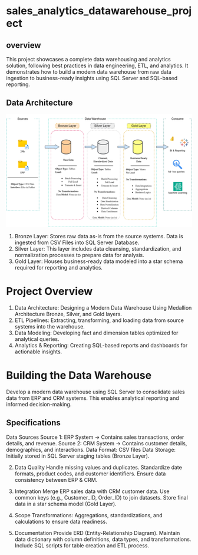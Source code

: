 # sales_analytics_datawarehouse_project

## overview

 This project showcases a complete data warehousing and analytics solution, following  best practices in data engineering, ETL, and analytics. It demonstrates how to build a modern data warehouse from raw data ingestion to business-ready insights using SQL Server and SQL-based reporting.

 ## Data Architecture

 ![*data_architecture*](./images/data_architecture.drawio.svg "data_architecture")

1. Bronze Layer: Stores raw data as-is from the source systems. Data is ingested from CSV Files into SQL Server Database.
2. Silver Layer: This layer includes data cleansing, standardization, and normalization processes to prepare data for analysis.
3. Gold Layer: Houses business-ready data modeled into a star schema required for reporting and analytics.

# Project Overview

1. Data Architecture: Designing a Modern Data Warehouse Using Medallion Architecture Bronze, Silver, and Gold layers.
2. ETL Pipelines: Extracting, transforming, and loading data from source systems into the warehouse.
3. Data Modeling: Developing fact and dimension tables optimized for analytical queries.
4. Analytics & Reporting: Creating SQL-based reports and dashboards for actionable insights.

# Building the Data Warehouse 

Develop a modern data warehouse using SQL Server to consolidate sales data from ERP and CRM systems. This enables analytical reporting and informed decision-making.

## Specifications
Data Sources
Source 1: ERP System → Contains sales transactions, order details, and revenue.
Source 2: CRM System → Contains customer details, demographics, and interactions.
Data Format: CSV files
Data Storage: Initially stored in SQL Server staging tables (Bronze Layer).

2. Data Quality
Handle missing values and duplicates.
Standardize date formats, product codes, and customer identifiers.
Ensure data consistency between ERP & CRM.

3.  Integration
Merge ERP sales data with CRM customer data.
Use common keys (e.g., Customer_ID, Order_ID) to join datasets.
Store final data in a star schema model (Gold Layer).

4. Scope
Transformations: Aggregations, standardizations, and calculations to ensure data readiness.

5. Documentation
Provide ERD (Entity-Relationship Diagram).
Maintain data dictionary with column definitions, data types, and transformations.
Include SQL scripts for table creation and ETL process.